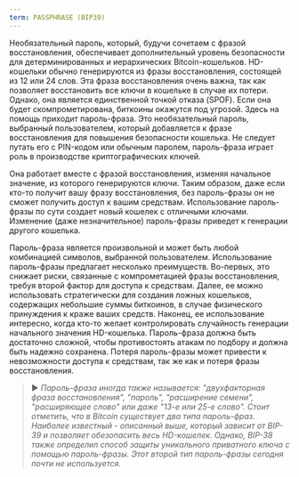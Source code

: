 ```yaml
---
term: PASSPHRASE (BIP39)
---
```


Необязательный пароль, который, будучи сочетаем с фразой восстановления, обеспечивает дополнительный уровень безопасности для детерминированных и иерархических Bitcoin-кошельков. HD-кошельки обычно генерируются из фразы восстановления, состоящей из 12 или 24 слов. Эта фраза восстановления очень важна, так как позволяет восстановить все ключи в кошельке в случае их потери. Однако, она является единственной точкой отказа (SPOF). Если она будет скомпрометирована, биткоины окажутся под угрозой. Здесь на помощь приходит пароль-фраза. Это необязательный пароль, выбранный пользователем, который добавляется к фразе восстановления для повышения безопасности кошелька. Не следует путать его с PIN-кодом или обычным паролем, пароль-фраза играет роль в производстве криптографических ключей.

Она работает вместе с фразой восстановления, изменяя начальное значение, из которого генерируются ключи. Таким образом, даже если кто-то получит вашу фразу восстановления, без пароль-фразы он не сможет получить доступ к вашим средствам. Использование пароль-фразы по сути создает новый кошелек с отличными ключами. Изменение (даже незначительное) пароль-фразы приведет к генерации другого кошелька.

Пароль-фраза является произвольной и может быть любой комбинацией символов, выбранной пользователем. Использование пароль-фразы предлагает несколько преимуществ. Во-первых, это снижает риски, связанные с компрометацией фразы восстановления, требуя второй фактор для доступа к средствам. Далее, ее можно использовать стратегически для создания ложных кошельков, содержащих небольшие суммы биткоинов, в случае физического принуждения к краже ваших средств. Наконец, ее использование интересно, когда кто-то желает контролировать случайность генерации начального значения HD-кошелька. Пароль-фраза должна быть достаточно сложной, чтобы противостоять атакам по подбору и должна быть надежно сохранена. Потеря пароль-фразы может привести к невозможности доступа к средствам, так же как и потеря фразы восстановления.

> ► *Пароль-фраза иногда также называется: "двухфакторная фраза восстановления", "пароль", "расширение семени", "расширяющее слово" или даже "13-е или 25-е слово". Стоит отметить, что в Bitcoin существует два типа пароль-фраз. Наиболее известный - описанный выше, который зависит от BIP-39 и позволяет обезопасить весь HD-кошелек. Однако, BIP-38 также определил способ защиты уникального приватного ключа с помощью пароль-фразы. Этот второй тип пароль-фразы сегодня почти не используется.*